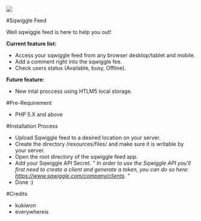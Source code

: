 ![](https://raw2.github.com/everywhereis/sqwiggle-feed/master/sqwigglefeed.PNG)


#Sqwiggle Feed
 
Well sqwiggle feed is here to help you out!
  
**Current feature list:**
 
  - Access your sqwiggle feed from any browser desktop/tablet and mobile.
  - Add a comment right into the sqwiggle fee.
  - Check users status (Available, busy, Offline).
 
**Future feature:**
 
  - New intal proccess using HTLM5 local storage.
 
#Pre-Requirement

  - PHP 5.X and above
 
#Installation Process
 
  - Upload Sqwiggle feed to a desired location on your server.
  -	Create the directory /resources/files/ and make sure it is writable by your server.
  - Open the root directory of the sqwiggle feed app.
  - Add your Sqwiggle API Secret.
  *" In order to use the Sqwiggle API you'll first need to create a client and generate a token, you can do so here: https://www.sqwiggle.com/company/clients. "*
  - Done :)
  
#Credits

 - kukiwon
 - everywhereis




